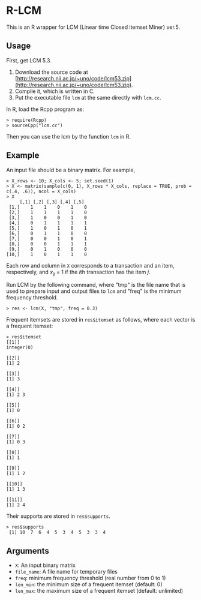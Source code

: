 # R-LCM
This is an R wrapper for LCM (Linear time Closed itemset Miner) ver.5.

## Usage
First, get LCM 5.3.

1. Download the source code at [http://research.nii.ac.jp/~uno/code/lcm53.zip](http://research.nii.ac.jp/~uno/code/lcm53.zip).
2. Compile it, which is written in C.
3. Put the executable file `lcm` at the same directly 
with `lcm.cc`.

In R, load the Rcpp program as:

```
> require(Rcpp)
> sourceCpp("lcm.cc")
```

Then you can use the lcm by the function `lcm` in R.

## Example
An input file should be a binary matrix.
For example, 

```
> X_rows <- 10; X_cols <- 5; set.seed(1)
> X <- matrix(sample(c(0, 1), X_rows * X_cols, replace = TRUE, prob = c(.4, .6)), ncol = X_cols)
> X
     [,1] [,2] [,3] [,4] [,5]
 [1,]    1    1    0    1    0
 [2,]    1    1    1    1    0
 [3,]    1    0    0    1    0
 [4,]    0    1    1    1    1
 [5,]    1    0    1    0    1
 [6,]    0    1    1    0    0
 [7,]    0    0    1    0    1
 [8,]    0    0    1    1    1
 [9,]    0    1    0    0    0
[10,]    1    0    1    1    0
```

Each row and column in `X` corresponds to a transaction and an item, respectively, and *x<sub>ij</sub>* = 1 if the *i*th transaction has the item *j*.

Run LCM by the following command, where "tmp" is the file name that is used to prepare input and output files to `lcm` and "freq" is the minimum frequency threshold.

```
> res <- lcm(X, "tmp", freq = 0.3)

```

Frequent itemsets are stored in `res$itemset` as follows, where each vector is a frequent itemset:

```
> res$itemset
[[1]]
integer(0)

[[2]]
[1] 2

[[3]]
[1] 3

[[4]]
[1] 2 3

[[5]]
[1] 0

[[6]]
[1] 0 2

[[7]]
[1] 0 3

[[8]]
[1] 1

[[9]]
[1] 1 2

[[10]]
[1] 1 3

[[11]]
[1] 2 4
```

Their supports are stored in `res$supports`.

```
> res$supports
 [1] 10  7  6  4  5  3  4  5  3  3  4
```

## Arguments
- `X`: An input binary matrix
- `file_name`: A file name for temporary files
- `freq`: minimum frequency threshold (real number from 0 to 1)
- `len_min`: the minimum size of a frequent itemset (default: 0)
- `len_max`: the maximum size of a frequent itemset (default: unlimited)
